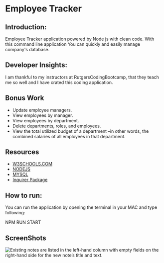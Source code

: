 # Employee Tracker

## Introduction:

Employee Tracker application powered by Node js with clean code. With this command line application You can quickly and easily manage company's database.

## Developer Insights:

I am thankful to my instructors at RutgersCodingBootcamp, that they teach me so well and I have crated this coding application.


## Bonus Work
- Update employee managers.
- View employees by manager.
- View employees by department.
- Delete departments, roles, and employees.
- View the total utilized budget of a department –in other words, the combined salaries of all employees in that department.



## Resources
-   [W3SCHOOLS.COM](https://www.w3schools.com/nodejs/)
-   [NODEJS](https://www.w3schools.com/nodejs/)
-   [MYSQL](https://www.npmjs.com/package/mysql2)
-   [Inquirer Package](https://www.npmjs.com/package/inquirer)

## How to run:


You can run the application by opening the terminal in your MAC and type following:

NPM RUN START

## ScreenShots

![Existing notes are listed in the left-hand column with empty fields on the right-hand side for the new note’s title and text.](./assets/11-express-homework-demo-01.png)